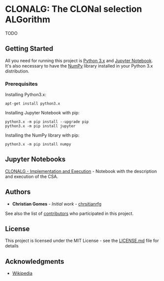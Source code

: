 # CLONALG: The CLONal selection ALGorithm

TODO

## Getting Started

All you need for running this project is [Python 3.x](https://www.python.org/download/releases/3.0/) and [Jupyter Notebook](http://jupyter.org/index.html). It's also necessary to have the [NumPy](http://www.numpy.org/) library installed in your Python 3.x distribution.


### Prerequisites

Installing Python3.x:

```
apt-get install python3.x
```

Installing Jupyter Notebook with pip:

```
python3.x -m pip install --upgrade pip
python3.x -m pip install jupyter
```

Installing the NumPy library with pip:

```
python3.x -m pip install numpy
```

## Jupyter Notebooks

[CLONALG - Implementation and Execution]() -  Notebook with the description and execution of the CSA.


<!-- ## Contributing

Please read [CONTRIBUTING.md](https://gist.github.com/PurpleBooth/b24679402957c63ec426) for details on our code of conduct, and the process for submitting pull requests to us. -->

## Authors

* **Christian Gomes** - *Initial work* - [chrsitianrfg](https://github.com/christianrfg)

See also the list of [contributors](https://github.com/your/project/contributors) who participated in this project.

## License

This project is licensed under the MIT License - see the [LICENSE.md](LICENSE.md) file for details

## Acknowledgments

* [Wikipedia](https://en.wikipedia.org/wiki/Particle_swarm_optimization#Parameter_selection)

